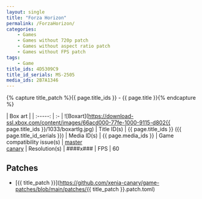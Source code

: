 ```yaml
---
layout: single
title: "Forza Horizon"
permalink: /ForzaHorizon/
categories:
    - Games
    - Games without 720p patch
    - Games without aspect ratio patch
    - Games without FPS patch
tags:
    - Game
title_ids: 4D5309C9
title_id_serials: MS-2505
media_ids: 2B7A1346
---
```

{% capture title_patch %}{{ page.title_ids }} - {{ page.title }}{% endcapture %}

| Box art                     |
| :-----:                     | :-
| ![Boxart](https://download-ssl.xbox.com/content/images/66acd000-77fe-1000-9115-d802{{ page.title_ids }}/1033/boxartlg.jpg)
| Title ID(s)                 | {{ page.title_ids }} ({{ page.title_id_serials }})
| Media ID(s)                 | {{ page.media_ids }}
| Game compatibility issue(s) | [master](https://github.com/xenia-project/game-compatibility/issues/509)<br>[canary](https://github.com/xenia-canary/game-compatibility/issues/30)
| Resolution(s)               | ####x###
| FPS                         | 60

## Patches
* [{{ title_patch }}](https://github.com/xenia-canary/game-patches/blob/main/patches/{{ title_patch }}.patch.toml)
